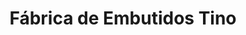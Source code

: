 ---
title: "Fábrica de Embutidos Tino"
url: /monsagro/fabrica-de-embutidos-tino/
shop: carnicero
---